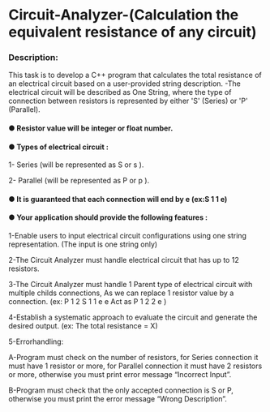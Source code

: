 # Circuit-Analyzer-(Calculation the equivalent resistance of any circuit)
### Description:
 This task is to develop a C++ program that calculates the total resistance of an
 electrical circuit based on a user-provided string description.
 -The electrical circuit will be described as One String, where the type of connection between
 resistors is represented by either 'S' (Series) or 'P' (Parallel).
 #### ● Resistor value will be integer or float number.
 #### ● Types of electrical circuit :
 1- Series (will be represented as S or s ).
 
 2- Parallel (will be represented as P or p ).
 
 #### ● It is guaranteed that each connection will end by e (ex:S 1 1 e)
 #### ● Your application should provide the following features :
1-Enable users to input electrical circuit configurations using one string
 representation. (The input is one string only)

2-The Circuit Analyzer must handle electrical circuit that has up to 12 resistors.

3-The Circuit Analyzer must handle 1 Parent type of electrical circuit with
multiple childs connections, As we can replace 1 resistor value by a connection.
(ex: P 1 2 S 1 1 e e Act as P 1 2 2 e )
 
 4-Establish a systematic approach to evaluate the circuit and generate the
 desired output. (ex: The total resistance = X)
 
 5-Errorhandling:
 
 A-Program must check on the number of resistors, for Series
 connection it must have 1 resistor or more, for Parallel connection
 it must have 2 resistors or more, otherwise you must print error
 message “Incorrect Input”.
 
 B-Program must check that the only accepted connection is S or P,
 otherwise you must print the error message “Wrong Description”.

